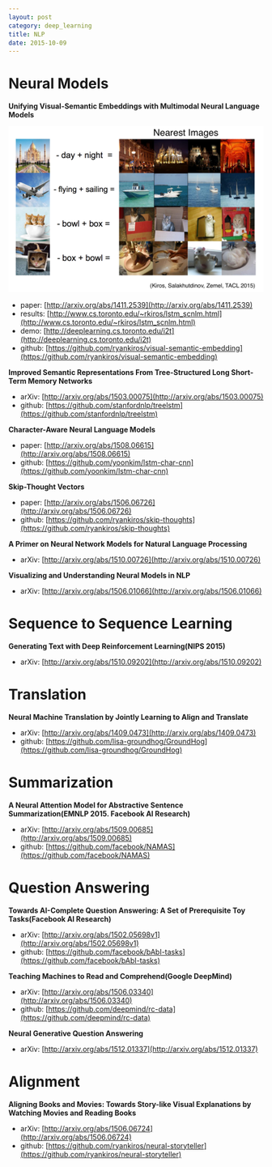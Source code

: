 ```yaml
---
layout: post
category: deep_learning
title: NLP
date: 2015-10-09
---
```


# Neural Models

**Unifying Visual-Semantic Embeddings with Multimodal Neural Language Models**

<img src="/assets/dl-materials/Unifying_Visual-Semantic_Embeddings_with_Multimodal_Neural_Language_Models.png"/>

- paper: [http://arxiv.org/abs/1411.2539](http://arxiv.org/abs/1411.2539)
- results: [http://www.cs.toronto.edu/~rkiros/lstm_scnlm.html](http://www.cs.toronto.edu/~rkiros/lstm_scnlm.html)
- demo: [http://deeplearning.cs.toronto.edu/i2t](http://deeplearning.cs.toronto.edu/i2t)
- github: [https://github.com/ryankiros/visual-semantic-embedding](https://github.com/ryankiros/visual-semantic-embedding)

**Improved Semantic Representations From Tree-Structured Long Short-Term Memory Networks**

- arXiv: [http://arxiv.org/abs/1503.00075](http://arxiv.org/abs/1503.00075)
- github: [https://github.com/stanfordnlp/treelstm](https://github.com/stanfordnlp/treelstm)

**Character-Aware Neural Language Models**

- paper: [http://arxiv.org/abs/1508.06615](http://arxiv.org/abs/1508.06615)
- github: [https://github.com/yoonkim/lstm-char-cnn](https://github.com/yoonkim/lstm-char-cnn)

**Skip-Thought Vectors**

- paper: [http://arxiv.org/abs/1506.06726](http://arxiv.org/abs/1506.06726)
- github: [https://github.com/ryankiros/skip-thoughts](https://github.com/ryankiros/skip-thoughts)

**A Primer on Neural Network Models for Natural Language Processing**

- arXiv: [http://arxiv.org/abs/1510.00726](http://arxiv.org/abs/1510.00726)

**Visualizing and Understanding Neural Models in NLP**

- arXiv: [http://arxiv.org/abs/1506.01066](http://arxiv.org/abs/1506.01066)

# Sequence to Sequence Learning

**Generating Text with Deep Reinforcement Learning(NIPS 2015)**

- arXiv: [http://arxiv.org/abs/1510.09202](http://arxiv.org/abs/1510.09202)

# Translation

**Neural Machine Translation by Jointly Learning to Align and Translate**

- arXiv: [http://arxiv.org/abs/1409.0473](http://arxiv.org/abs/1409.0473)
- github: [https://github.com/lisa-groundhog/GroundHog](https://github.com/lisa-groundhog/GroundHog)

# Summarization

**A Neural Attention Model for Abstractive Sentence Summarization(EMNLP 2015. Facebook AI Research)**

- arXiv: [http://arxiv.org/abs/1509.00685](http://arxiv.org/abs/1509.00685)
- github: [https://github.com/facebook/NAMAS](https://github.com/facebook/NAMAS)

# Question Answering

**Towards AI-Complete Question Answering: A Set of Prerequisite Toy Tasks(Facebook AI Research)**

- arXiv: [http://arxiv.org/abs/1502.05698v1](http://arxiv.org/abs/1502.05698v1)
- github: [https://github.com/facebook/bAbI-tasks](https://github.com/facebook/bAbI-tasks)

**Teaching Machines to Read and Comprehend(Google DeepMind)**

- arXiv: [http://arxiv.org/abs/1506.03340](http://arxiv.org/abs/1506.03340)
- github: [https://github.com/deepmind/rc-data](https://github.com/deepmind/rc-data)

**Neural Generative Question Answering**

- arXiv: [http://arxiv.org/abs/1512.01337](http://arxiv.org/abs/1512.01337)

# Alignment

**Aligning Books and Movies: Towards Story-like Visual Explanations by Watching Movies and Reading Books**

- arXiv: [http://arxiv.org/abs/1506.06724](http://arxiv.org/abs/1506.06724)
- github: [https://github.com/ryankiros/neural-storyteller](https://github.com/ryankiros/neural-storyteller)